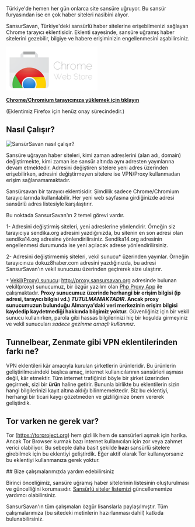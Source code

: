 Türkiye'de hemen her gün onlarca site sansüre uğruyor. Bu sansür furyasından ise en çok haber siteleri nasibini alıyor. 

SansurSavan, Türkiye'deki sansürlü haber sitelerine erişebilmenizi sağlayan Chrome tarayıcı eklentisidir. Eklenti sayesinde, sansüre uğramış haber sitelerini gezebilir, bilgiye ve habere erişiminizin engellenmesini aşabilirsiniz.

[![Chrome/Chromium tarayıcınıza yüklemek için tıklayın](https://github.com/kolektif/sansursavan/raw/gh-pages/chrome_web_store_logo.png)](https://chrome.google.com/webstore/detail/sans%C3%BCrsavan/iadmdopibichlaibpedpolfemeapmhdn)

[**Chrome/Chromium tarayıcınıza yüklemek için tıklayın**](https://chrome.google.com/webstore/detail/sans%C3%BCrsavan/iadmdopibichlaibpedpolfemeapmhdn)

(Eklentimiz Firefox için henüz onay sürecindedir.) 

## Nasıl Çalışır?

![SansürSavan nasıl çalışır?](https://github.com/kolektif/sansursavan/raw/gh-pages/sansursavan.png)

Sansüre uğrayan haber siteleri, kimi zaman adreslerini (alan adı, domain) değiştirmekte, kimi zaman ise sansür altında aynı adresten yayınlarına devam etmektedir. Adresini değiştiren sitelere yeni adres üzerinden erişebilirken, adresini değiştirmeyen sitelere ise VPN/Proxy kullanmadan erişim sağlanamamaktadır.

Sansürsavan bir tarayıcı eklentisidir. Şimdilik sadece Chrome/Chromium tarayıcılarında kullanılabilir. Her yeni web sayfasına girdiğinizde adresi sansürlü adres listesiyle karşılaştırır.

Bu noktada SansurSavan'ın 2 temel görevi vardır.

1- Adresini değiştirmiş siteleri, yeni adreslerine yönlendirir. Örneğin siz tarayıcıya sendika.org adresini yazdığınızda, bu sitenin en son adresi olan sendika14.org adresine yönlendirilirsiniz. Sendika14.org adresinin engellenmesi durumunda ise yeni açılacak adrese yönlendirilirsiniz.

2- Adresini değiştirmemiş siteleri, vekil sunucu* üzerinden yayınlar. Örneğin tarayıcınıza dokuz8haber.com adresini yazdığınızda, bu adresi SansurSavan'ın vekil sunucusu üzerinden geçirerek size ulaştırır.

`*` [Vekil(Proxy) sunucu](https://tr.wikipedia.org/wiki/Vekil_sunucu): http://proxy.sansursavan.org adresinde bulunan vekil(proxy) sunucumuz, bir özgür yazılım olan [Php Proxy App](https://github.com/kolektif/php-proxy-app) ile çalışmaktadır. **Proxy sunucumuz üzerinde herhangi bir erişim bilgisi (ip adresi, tarayıcı bilgisi vd.) _TUTULMAMAKTADIR_. Ancak proxy sunucumuzun bulunduğu Almanya'daki veri merkezinin erişim bilgisi kaydedip kaydetmediği hakkında bilgimiz yoktur.**
Güvenliğiniz için bir vekil sunucu kullanırken, parola gibi hassas bilgilerinizi hiç bir koşulda girmeyiniz ve vekil sunucuları _sadece gezinme amaçlı kullanınız_.

## Tunnelbear, Zenmate gibi VPN eklentilerinden farkı ne?

VPN eklentileri kâr amacıyla kurulan şirketlerin ürünleridir. Bu ürünlerin geliştirilmesindeki başlıca amaç, internet kullanıcılarının sansürleri aşması değil, kâr etmektir. Tüm internet trafiğinizi böyle bir şirket üzerinden geçirmek, sizi bir **ürün** haline getirir. Bununla birlikte bu eklentilerin sizin hangi bilgilerinizi kayıt altına aldığı bilinmemektedir. Biz bu eklentiyi, herhangi bir ticari kaygı gözetmeden ve gizliliğinize önem vererek geliştirdik.

## Tor varken ne gerek var?

Tor (https://torproject.org) hem gizlilik hem de sansürleri aşmak için harika. Ancak Tor Browser kurmak bazı internet kullanıcıları için zor veya zahmet verici olabiliyor. Bu sebeple daha basit şekilde **bazı** sansürlü sitelere girebilmek için bu eklentiyi geliştirdik. Eğer aktif olarak Tor kullanıyorsanız bu eklentiyi kullanmanıza gerek yoktur.

## Bize çalışmalarımızda yardım edebilirsiniz

Birinci önceliğimiz, sansüre uğramış haber sitelerinin listesinin oluşturulması ve güncelliğini korumasıdır. [Sansürlü siteler listemizi](https://github.com/kolektif/sansur-listesi/blob/master/liste.json) güncellememize yardımcı olabilirsiniz. 

SansurSavan'ın tüm çalışmaları özgür lisanslarla paylaşılmıştır. Tüm çalışmalarımıza (bu sitedeki metinlerin hazırlanması dahil) katkıda bulunabilirsiniz.
